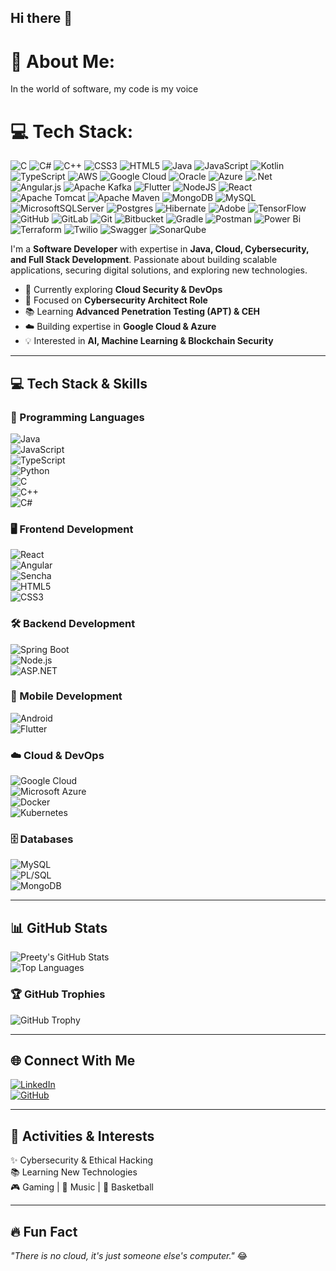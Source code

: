 ## Hi there 👋

<!--
**PreetySethi/PreetySethi** is a ✨ _special_ ✨ repository because its `README.md` (this file) appears on your GitHub profile.

Here are some ideas to get you started:

- 🔭 I’m currently working on ...
- 🌱 I’m currently learning ...
- 👯 I’m looking to collaborate on ...
- 🤔 I’m looking for help with ...
- 💬 Ask me about ...
- 📫 How to reach me: ...
- 😄 Pronouns: ...
- ⚡ Fun fact: ...
-->

# 💫 About Me:
In the world of software, my code is my voice

# 💻 Tech Stack:
![C](https://img.shields.io/badge/c-%2300599C.svg?style=for-the-badge&logo=c&logoColor=white) ![C#](https://img.shields.io/badge/c%23-%23239120.svg?style=for-the-badge&logo=csharp&logoColor=white) ![C++](https://img.shields.io/badge/c++-%2300599C.svg?style=for-the-badge&logo=c%2B%2B&logoColor=white) ![CSS3](https://img.shields.io/badge/css3-%231572B6.svg?style=for-the-badge&logo=css3&logoColor=white) ![HTML5](https://img.shields.io/badge/html5-%23E34F26.svg?style=for-the-badge&logo=html5&logoColor=white) ![Java](https://img.shields.io/badge/java-%23ED8B00.svg?style=for-the-badge&logo=openjdk&logoColor=white) ![JavaScript](https://img.shields.io/badge/javascript-%23323330.svg?style=for-the-badge&logo=javascript&logoColor=%23F7DF1E) ![Kotlin](https://img.shields.io/badge/kotlin-%237F52FF.svg?style=for-the-badge&logo=kotlin&logoColor=white) ![TypeScript](https://img.shields.io/badge/typescript-%23007ACC.svg?style=for-the-badge&logo=typescript&logoColor=white) ![AWS](https://img.shields.io/badge/AWS-%23FF9900.svg?style=for-the-badge&logo=amazon-aws&logoColor=white) ![Google Cloud](https://img.shields.io/badge/GoogleCloud-%234285F4.svg?style=for-the-badge&logo=google-cloud&logoColor=white) ![Oracle](https://img.shields.io/badge/Oracle-F80000?style=for-the-badge&logo=oracle&logoColor=white) ![Azure](https://img.shields.io/badge/azure-%230072C6.svg?style=for-the-badge&logo=microsoftazure&logoColor=white) ![.Net](https://img.shields.io/badge/.NET-5C2D91?style=for-the-badge&logo=.net&logoColor=white) ![Angular.js](https://img.shields.io/badge/angular.js-%23E23237.svg?style=for-the-badge&logo=angularjs&logoColor=white) ![Apache Kafka](https://img.shields.io/badge/Apache%20Kafka-000?style=for-the-badge&logo=apachekafka) ![Flutter](https://img.shields.io/badge/Flutter-%2302569B.svg?style=for-the-badge&logo=Flutter&logoColor=white) ![NodeJS](https://img.shields.io/badge/node.js-6DA55F?style=for-the-badge&logo=node.js&logoColor=white) ![React](https://img.shields.io/badge/react-%2320232a.svg?style=for-the-badge&logo=react&logoColor=%2361DAFB) ![Apache Tomcat](https://img.shields.io/badge/apache%20tomcat-%23F8DC75.svg?style=for-the-badge&logo=apache-tomcat&logoColor=black) ![Apache Maven](https://img.shields.io/badge/Apache%20Maven-C71A36?style=for-the-badge&logo=Apache%20Maven&logoColor=white) ![MongoDB](https://img.shields.io/badge/MongoDB-%234ea94b.svg?style=for-the-badge&logo=mongodb&logoColor=white) ![MySQL](https://img.shields.io/badge/mysql-4479A1.svg?style=for-the-badge&logo=mysql&logoColor=white) ![MicrosoftSQLServer](https://img.shields.io/badge/Microsoft%20SQL%20Server-CC2927?style=for-the-badge&logo=microsoft%20sql%20server&logoColor=white) ![Postgres](https://img.shields.io/badge/postgres-%23316192.svg?style=for-the-badge&logo=postgresql&logoColor=white) ![Hibernate](https://img.shields.io/badge/Hibernate-59666C?style=for-the-badge&logo=Hibernate&logoColor=white) ![Adobe](https://img.shields.io/badge/adobe-%23FF0000.svg?style=for-the-badge&logo=adobe&logoColor=white) ![TensorFlow](https://img.shields.io/badge/TensorFlow-%23FF6F00.svg?style=for-the-badge&logo=TensorFlow&logoColor=white) ![GitHub](https://img.shields.io/badge/github-%23121011.svg?style=for-the-badge&logo=github&logoColor=white) ![GitLab](https://img.shields.io/badge/gitlab-%23181717.svg?style=for-the-badge&logo=gitlab&logoColor=white) ![Git](https://img.shields.io/badge/git-%23F05033.svg?style=for-the-badge&logo=git&logoColor=white) ![Bitbucket](https://img.shields.io/badge/bitbucket-%230047B3.svg?style=for-the-badge&logo=bitbucket&logoColor=white) ![Gradle](https://img.shields.io/badge/Gradle-02303A.svg?style=for-the-badge&logo=Gradle&logoColor=white) ![Postman](https://img.shields.io/badge/Postman-FF6C37?style=for-the-badge&logo=postman&logoColor=white) ![Power Bi](https://img.shields.io/badge/power_bi-F2C811?style=for-the-badge&logo=powerbi&logoColor=black) ![Terraform](https://img.shields.io/badge/terraform-%235835CC.svg?style=for-the-badge&logo=terraform&logoColor=white) ![Twilio](https://img.shields.io/badge/Twilio-F22F46?style=for-the-badge&logo=Twilio&logoColor=white) ![Swagger](https://img.shields.io/badge/-Swagger-%23Clojure?style=for-the-badge&logo=swagger&logoColor=white) ![SonarQube](https://img.shields.io/badge/SonarQube-black?style=for-the-badge&logo=sonarqube&logoColor=4E9BCD)

I'm a **Software Developer** with expertise in **Java, Cloud, Cybersecurity, and Full Stack Development**. Passionate about building scalable applications, securing digital solutions, and exploring new technologies.  

- 🔭 Currently exploring **Cloud Security & DevOps**  
- 🎯 Focused on **Cybersecurity Architect Role**  
- 📚 Learning **Advanced Penetration Testing (APT) & CEH**  
- ☁️ Building expertise in **Google Cloud & Azure**  
- 💡 Interested in **AI, Machine Learning & Blockchain Security**  

---

## 💻 Tech Stack & Skills  
### **🚀 Programming Languages**  
![Java](https://img.shields.io/badge/Java-ED8B00?style=for-the-badge&logo=openjdk&logoColor=white)  
![JavaScript](https://img.shields.io/badge/JavaScript-F7DF1E?style=for-the-badge&logo=javascript&logoColor=black)  
![TypeScript](https://img.shields.io/badge/TypeScript-007ACC?style=for-the-badge&logo=typescript&logoColor=white)  
![Python](https://img.shields.io/badge/Python-3776AB?style=for-the-badge&logo=python&logoColor=white)  
![C](https://img.shields.io/badge/C-00599C?style=for-the-badge&logo=c&logoColor=white)  
![C++](https://img.shields.io/badge/C%2B%2B-00599C?style=for-the-badge&logo=c%2B%2B&logoColor=white)  
![C#](https://img.shields.io/badge/C%23-239120?style=for-the-badge&logo=csharp&logoColor=white)  

### **🖥 Frontend Development**  
![React](https://img.shields.io/badge/React-20232A?style=for-the-badge&logo=react&logoColor=61DAFB)  
![Angular](https://img.shields.io/badge/Angular-DD0031?style=for-the-badge&logo=angular&logoColor=white)  
![Sencha](https://img.shields.io/badge/Sencha-28A745?style=for-the-badge&logo=sencha&logoColor=white)  
![HTML5](https://img.shields.io/badge/HTML5-E34F26?style=for-the-badge&logo=html5&logoColor=white)  
![CSS3](https://img.shields.io/badge/CSS3-1572B6?style=for-the-badge&logo=css3&logoColor=white)  

### **🛠 Backend Development**  
![Spring Boot](https://img.shields.io/badge/Spring%20Boot-6DB33F?style=for-the-badge&logo=spring&logoColor=white)  
![Node.js](https://img.shields.io/badge/Node.js-339933?style=for-the-badge&logo=nodedotjs&logoColor=white)  
![ASP.NET](https://img.shields.io/badge/ASP.NET-5C2D91?style=for-the-badge&logo=dotnet&logoColor=white)  

### **📱 Mobile Development**  
![Android](https://img.shields.io/badge/Android-3DDC84?style=for-the-badge&logo=android&logoColor=white)  
![Flutter](https://img.shields.io/badge/Flutter-02569B?style=for-the-badge&logo=flutter&logoColor=white)  

### **☁️ Cloud & DevOps**  
![Google Cloud](https://img.shields.io/badge/GoogleCloud-4285F4?style=for-the-badge&logo=google-cloud&logoColor=white)  
![Microsoft Azure](https://img.shields.io/badge/Microsoft%20Azure-0078D4?style=for-the-badge&logo=microsoft-azure&logoColor=white)  
![Docker](https://img.shields.io/badge/Docker-2496ED?style=for-the-badge&logo=docker&logoColor=white)  
![Kubernetes](https://img.shields.io/badge/Kubernetes-326CE5?style=for-the-badge&logo=kubernetes&logoColor=white)  

### **🗄️ Databases**  
![MySQL](https://img.shields.io/badge/MySQL-4479A1?style=for-the-badge&logo=mysql&logoColor=white)  
![PL/SQL](https://img.shields.io/badge/PL%2FSQL-336791?style=for-the-badge&logo=oracle&logoColor=white)  
![MongoDB](https://img.shields.io/badge/MongoDB-47A248?style=for-the-badge&logo=mongodb&logoColor=white)  

---

## 📊 GitHub Stats  
![Preety's GitHub Stats](https://github-readme-stats.vercel.app/api?username=PreetySethi&show_icons=true&theme=radical)  
![Top Languages](https://github-readme-stats.vercel.app/api/top-langs/?username=PreetySethi&layout=compact&theme=radical)  

### 🏆 GitHub Trophies  
![GitHub Trophy](https://github-profile-trophy.vercel.app/?username=PreetySethi&theme=radical)  

---

## 🌐 Connect With Me  
[![LinkedIn](https://img.shields.io/badge/LinkedIn-0077B5?style=for-the-badge&logo=linkedin&logoColor=white)](https://linkedin.com/in/preetysethi)  
[![GitHub](https://img.shields.io/badge/GitHub-181717?style=for-the-badge&logo=github&logoColor=white)](https://github.com/PreetySethi)  

---

## 🎯 Activities & Interests  
✨ Cybersecurity & Ethical Hacking  
📚 Learning New Technologies  
🎮 Gaming | 🎵 Music | 🏀 Basketball  

---

## 🔥 Fun Fact  
_"There is no cloud, it's just someone else's computer."_ 😂  



